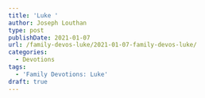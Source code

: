 ```yaml
---
title: 'Luke '
author: Joseph Louthan
type: post
publishDate: 2021-01-07
url: /family-devos-luke/2021-01-07-family-devos-luke/
categories:
  - Devotions
tags:
  - 'Family Devotions: Luke'
draft: true
---
```

